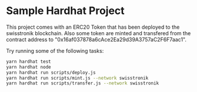 # Sample Hardhat Project

This project comes with an ERC20 Token that has been deployed to the swisstronik blockchain.
Also some token are minted and  transfered from the contract address to "0x16af037878a6cAce2Ea29d39A3757aC2F6F7aac1".

Try running some of the following tasks:

```bash
yarn hardhat test
yarn hardhat node
yarn hardhat run scripts/deploy.js
yarn hardhat run scripts/mint.js --network swisstronik
yarn hardhat run scripts/transfer.js --network swisstronik
```

